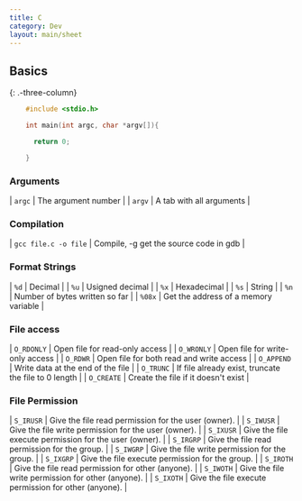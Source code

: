 ```yaml
---
title: C
category: Dev
layout: main/sheet
---
```


## Basics
{: .-three-column}

```c
    #include <stdio.h>

    int main(int argc, char *argv[]){

      return 0;

    }
```

### Arguments

| `argc` | The argument number |
| `argv` | A tab with all arguments |

### Compilation 

| `gcc file.c -o file` | Compile, -g get the source code in gdb | 

### Format Strings

| `%d` | Decimal |
| `%u` | Usigned decimal |
| `%x` | Hexadecimal |
| `%s` | String |
| `%n` | Number of bytes written so far |
| `%08x` | Get the address of a memory variable |

### File access

| `O_RDONLY` | Open file for read-only access |
| `O_WRONLY` | Open file for write-only access |
| `O_RDWR` | Open file for both read and write access |
| `O_APPEND` | Write data at the end of the file |
| `O_TRUNC` | If file already exist, truncate the file to 0 length |
| `O_CREATE` | Create the file if it doesn't exist |

### File Permission


| `S_IRUSR` | Give the file read permission for the user (owner). |
| `S_IWUSR` | Give the file write permission for the user (owner). |
| `S_IXUSR` | Give the file execute permission for the user (owner). |
| `S_IRGRP` | Give the file read permission for the group. |
| `S_IWGRP` | Give the file write permission for the group. |
| `S_IXGRP` | Give the file execute permission for the group. |
| `S_IROTH` | Give the file read permission for other (anyone). |
| `S_IWOTH` | Give the file write permission for other (anyone). |
| `S_IXOTH` | Give the file execute permission for other (anyone). |
